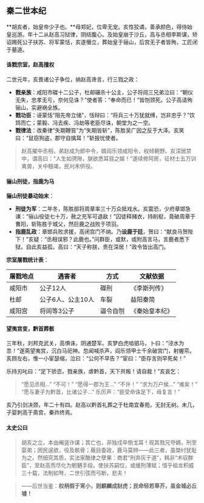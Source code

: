 ## 秦二世本纪​​
**胡亥者，始皇帝少子也​​。**母郑妃，位卑无宠。亥性狡谲，善承颜色，得侍始皇巡游。年十二从赵高习狱律，阴结腹心。及始皇崩于沙丘，高与丞相李斯谋，矫诏赐死公子扶苏、将军蒙恬，亥遂僭立，葬始皇于骊山，后宫无子者皆殉，工匠闭于墓道。

#### 诛戮宗室，赵高擅权​​

二世元年，亥畏诸公子争位，纳赵高谗言，行​​三戮之政​​：

- **戮亲族**：咸阳市磔十二公子，杜邮碾杀十公主，公子将闾三兄弟泣曰：“朝仪无失，忠孝无亏，奈何见诛？”使者答：“奉命而已！”皆刎颈死。公子高请殉骊山，实避祸全族。
- **戮功臣**：诬蒙恬“阻先帝立储”，恬辩曰：“将兵三十万犹就缚，岂非忠乎？”饮鸩而亡；蒙毅、冯去疾、冯劫等老臣尽诛，朝堂为之一空。
- **戮律法**：改秦律“失期鞭笞”为“失期皆斩”，陈胜吴广因之反于大泽。亥笑曰：“鼠窃狗盗，郡守自擒耳！”斩报忧使者。

> 赵高擢中丞相，弟赵成为郎中令，婿阎乐领咸阳令，权倾朝野。亥深居禁中，谓高曰：“人生如骋隙，朕欲悉耳目之娱！”遂续修阿房，征材士五万训禽兽，关中粮竭，民刈禾供役。
>

#### 骊山刑徒，指鹿为马​​

**骊山刑徒暴动始末**：

- **刑徒为军**：二年冬，陈胜部将周章率三十万众抵戏水。亥震恐，少府章邯急谏：“骊山役徒七十万，赦之充军可退敌！”囚徒释赭衣，持削梃，竟破周章于曹阳，斩陈胜于城父，然巨鹿之战败于项羽。
- **指鹿乱政**：章邯兵败求援，高闭宫门不纳。乃**设鹿于廷**，贺曰：“献良马贺陛下！”亥疑：“丞相误邪？此鹿也。”问群臣，或默，或附高言马，言鹿者悉下狱。自此亥益孤，高曰：“天子称朕，贵在深居！”政令皆出高门。

**宗室屠戮统计表**：

| 屠戮地点 | 遇害者            | 方式     | 文献依据       |
| -------- | ----------------- | -------- | -------------- |
| 咸阳市   | 公子12人          | 磔刑     | 《李斯列传》   |
| 杜邮     | 公子6人、公主10人 | 车裂     | 益阳秦简       |
| 咸阳宫   | 将闾等3公子       | 逼令自刎 | 《秦始皇本纪》 |

#### 望夷宫变，黔首葬骸​​

三年秋，刘邦克武关，高惧诛，阴通楚军。亥梦白虎啮驷马，卜曰：“泾水为祟！”遂斋望夷宫，沉白马祀神。忽闻喊杀声，阎乐领甲士千余破宫门，射幄帟。亥顾左右，惟一小宦瑟缩，泣曰：“公何不早告？”宦曰：“臣存言则早死矣！”

乐持刃叱曰：“足下骄恣，戮亲族，虐黔首，天下共叛！请自裁！”亥哀乞：

> “愿见丞相…”
> “不可！”
> “愿得一郡为王…”
> “不许！”
> “求为万户侯…”
> “难矣！”
> “愿与妻子为黔首，比诸公子…”
> 乐厉声：“臣受命诛足下，毋复言！”

亥乃引剑决颈，年二十有四。赵高以​​黔首礼​​葬之于杜南宜春苑，无封无树。未几，子婴刺高于斋宫，秦祚终焉。

#### **太史公曰**

> 胡亥之立，本由阉竖诈谋；其亡也，非独戍卒倒戈耳！观其戮兄夺嫡，刑至婴弟；困民逞欲，役及骸骨；蔽目委政，鹿马莫辨——此三者，虽桀纣犹耻为之。然细究其质，实法家酷律之孽果：商君“刑弃灰于道”，韩非“术驭群臣”，至赵高而尽化为魍魉手段。使扶苏嗣位，或缓刑薄赋；惜乎祖龙积威三十载，法制如弩，二世引弦而弓断，悲夫！

> ——后世当鉴：**权柄假于宵小，则麒麟成豺虎；民命轻若草芥，虽金城必丘墟！**
